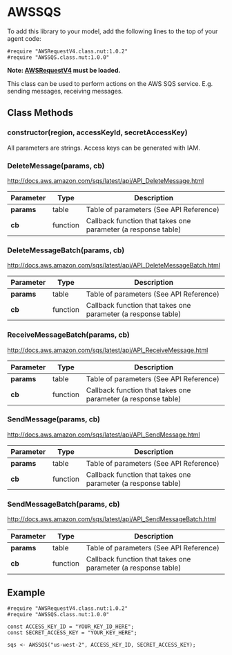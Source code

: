# AWSSQS

To add this library to your model, add the following lines to the top of your agent code:

```
#require "AWSRequestV4.class.nut:1.0.2"
#require "AWSSQS.class.nut:1.0.0"
```

**Note: [AWSRequestV4](https://github.com/electricimp/AWSRequestV4/) must be loaded.**

This class can be used to perform actions on the AWS SQS service. E.g. sending messages, receiving messages.

## Class Methods

### constructor(region, accessKeyId, secretAccessKey)

All parameters are strings. Access keys can be generated with IAM.

### DeleteMessage(params, cb)

http://docs.aws.amazon.com/sqs/latest/api/API_DeleteMessage.html

 Parameter       |       Type     | Description
---------------------- | -------------- | -----------
**params** | table         | Table of parameters (See API Reference)
**cb**                 | function       | Callback function that takes one parameter (a response table)

### DeleteMessageBatch(params, cb)

http://docs.aws.amazon.com/sqs/latest/api/API_DeleteMessageBatch.html

 Parameter       |       Type     | Description
---------------------- | -------------- | -----------
**params** | table         | Table of parameters (See API Reference)
**cb**                 | function       | Callback function that takes one parameter (a response table)

### ReceiveMessageBatch(params, cb)

http://docs.aws.amazon.com/sqs/latest/api/API_ReceiveMessage.html

 Parameter       |       Type     | Description
---------------------- | -------------- | -----------
**params** | table         | Table of parameters (See API Reference)
**cb**                 | function       | Callback function that takes one parameter (a response table)

### SendMessage(params, cb)

http://docs.aws.amazon.com/sqs/latest/api/API_SendMessage.html

 Parameter       |       Type     | Description
---------------------- | -------------- | -----------
**params** | table         | Table of parameters (See API Reference)
**cb**                 | function       | Callback function that takes one parameter (a response table)

### SendMessageBatch(params, cb)

http://docs.aws.amazon.com/sqs/latest/api/API_SendMessageBatch.html

 Parameter       |       Type     | Description
---------------------- | -------------- | -----------
**params** | table         | Table of parameters (See API Reference)
**cb**                 | function       | Callback function that takes one parameter (a response table)


## Example

```squirrel
#require "AWSRequestV4.class.nut:1.0.2"
#require "AWSSQS.class.nut:1.0.0"

const ACCESS_KEY_ID = "YOUR_KEY_ID_HERE";
const SECRET_ACCESS_KEY = "YOUR_KEY_HERE";

sqs <- AWSSQS("us-west-2", ACCESS_KEY_ID, SECRET_ACCESS_KEY);

```
